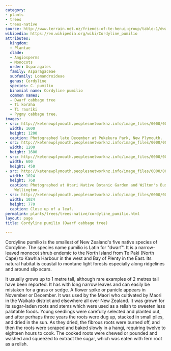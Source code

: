 ```yaml
---
category:
- plants
- trees
- trees-native
source: http://www.terrain.net.nz/friends-of-te-henui-group/table-1/dwarf-cabbage-tree-cordyline-pumilio.html
wikipedia: https://en.wikipedia.org/wiki/Cordyline_pumilio
attributes:
  kingdom:
  - Plantae
  clade:
  - Angiosperms
  - Monocots
  order: Asparagales
  family: Asparagaceae
  subfamily: Lomandroideae
  genus: Cordyline
  species: C. pumilio
  binomial name: Cordyline pumilio
  common names:
  - Dwarf cabbage tree
  - Ti koraha
  - Ti rauriki
  - Pygmy cabbage tree.
images:
- src: http://ketenewplymouth.peoplesnetworknz.info/image_files/0000/0005/9784/Cordyline_pumilio.JPG
  width: 1600
  height: 1200
  caption: Photographed late December at Pukekura Park, New Plymouth.
- src: http://ketenewplymouth.peoplesnetworknz.info/image_files/0000/0005/9774/Cordyline_pumilio-007.JPG
  width: 1200
  height: 1600
- src: http://ketenewplymouth.peoplesnetworknz.info/image_files/0000/0005/9769/Cordyline_pumilio-001.JPG
  width: 600
  height: 450
- src: http://ketenewplymouth.peoplesnetworknz.info/image_files/0000/0003/3604/Cordyline_pumilio__Dwarf_cabbage_tree-001.JPG
  width: 1024
  height: 768
  caption: Photographed at Otari Native Botanic Garden and Wilton's Bush Reserve,
    Wellington. 
- src: http://ketenewplymouth.peoplesnetworknz.info/image_files/0000/0003/8139/cordyline_pumilio.JPG
  width: 1024
  height: 770
  caption: Close up of a leaf.
permalink: plants/trees/trees-native/cordyline_pumilio.html
layout: page
title: Cordyline pumilio (Dwarf cabbage tree)

---
```

Cordyline pumilio is the smallest of New Zealand's five native species of Cordyline. The species name pumilio is Latin for "dwarf". It is a narrow-leaved monocot shrub endemic to the North Island from Te Paki (North Cape) to Kawhia Harbour in the west and Bay of Plenty in the East. Its natural habitat is coastal to montane light forests especially along ridgelines and around slip scars.

It usually grows up to 1 metre tall, although rare examples of 2 metres tall have been reported. It has with long narrow leaves and can easily be mistaken for a grass or sedge. A flower spike or panicle appears in November or December.
It was used by the Maori who cultivated by Maori in the Waikato district and elsewhere all over New Zealand. It was grown for its sugar-laden roots and stems which were used as a relish to sweeten less palatable foods. Young seedlings were carefully selected and planted out, and after perhaps three years the roots were dug up, stacked in small piles, and dried in the sun. As they dried, the fibrous roots were burned off, and then the roots were scraped and baked slowly in a hangi, requiring twelve to eighteen hours to cook. The cooked roots were chewed or pounded and washed and squeezed to extract the sugar, which was eaten with fern root as a relish.
